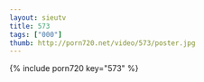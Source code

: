 ```yaml
--- 
layout: sieutv
title: 573
tags: ["000"]
thumb: http://porn720.net/video/573/poster.jpg
---
```

{% include porn720 key="573" %} 
